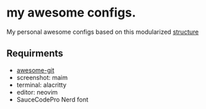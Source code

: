 # my awesome configs.
My personal awesome configs based on this modularized [structure](https://github.com/suconakh/awesome-awesome-rc) 

## Requirments
* [awesome-git](https://github.com/awesomeWM/awesome)
* screenshot: maim
* terminal: alacritty
* editor: neovim
* SauceCodePro Nerd font
